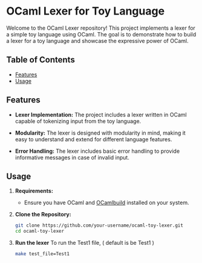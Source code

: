 # OCaml Lexer for Toy Language

Welcome to the OCaml Lexer repository! This project implements a lexer for a simple toy language using OCaml. The goal is to demonstrate how to build a lexer for a toy language and showcase the expressive power of OCaml.

## Table of Contents

- [Features](#features)
- [Usage](#usage)

## Features

- **Lexer Implementation:** The project includes a lexer written in OCaml capable of tokenizing input from the toy language.

- **Modularity:** The lexer is designed with modularity in mind, making it easy to understand and extend for different language features.

- **Error Handling:** The lexer includes basic error handling to provide informative messages in case of invalid input.

## Usage

1. **Requirements:**
   - Ensure you have OCaml and [OCamlbuild](https://github.com/ocaml/ocamlbuild) installed on your system.

2. **Clone the Repository:**
   ```bash
   git clone https://github.com/your-username/ocaml-toy-lexer.git
   cd ocaml-toy-lexer
   
3. **Run the lexer**
   To run the Test1 file, ( default is be Test1 )
   ```bash
   make test_file=Test1
